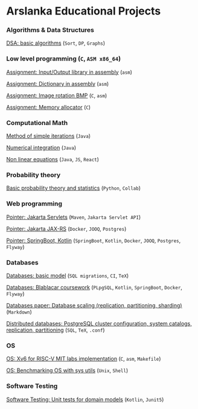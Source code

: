 # Arslanka Educational Projects

### Algorithms & Data Structures

[DSA: basic algorithms](https://github.com/Arslanka/itmo_2_course/tree/main/Algos%20%26%20DS) (`Sort`, `DP`, `Graphs`)

### Low level programming (`C`, `ASM x86_64`)

[Assignment: Input/Output library in assembly](https://github.com/Arslanka/itmo_2_course/tree/main/C%20%26%20ASM/assignment-1-io-library) (`asm`)

[Assignment: Dictionary in assembly](https://github.com/Arslanka/itmo_2_course/tree/main/C%20%26%20ASM/assignment-2-dictionary) (`asm`)

[Assignment: Image rotation BMP](https://github.com/Arslanka/itmo_2_course/tree/main/C%20%26%20ASM/assignment-3-image-rotation) (`C`, `asm`)

[Assignment: Memory allocator](https://github.com/Arslanka/itmo_2_course/tree/main/C%20%26%20ASM/assignment-4-memory-allocator) (`C`)


### Computational Math

[Method of simple iterations](https://github.com/Arslanka/itmo_2_course/tree/main/comp-math/MethodOfSimpleIterations) (`Java`)

[Numerical integration](https://github.com/Arslanka/itmo_2_course/tree/main/comp-math/NumericalIntegration) (`Java`)

[Non linear equations](https://github.com/Arslanka/itmo_2_course/tree/main/comp-math/NumericalMethodsForSolvingNonlinearEquations) (`Java`, `JS`, `React`)


### Probability theory

[Basic probability theory and statistics](https://github.com/Arslanka/itmo_2_course/tree/main/probability-theory) (`Python`, `Collab`)

### Web programming

[Pointer: Jakarta Servlets](https://github.com/Arslanka/itmo_2_course/tree/master/web-basics/WebLab2) (`Maven`, `Jakarta Servlet API`)

[Pointer: Jakarta JAX-RS](https://github.com/Arslanka/itmo_2_course/tree/master/web-basics/WebLab3) (`Docker`, `JOOQ`, `Postgres`)

[Pointer: SpringBoot, Kotlin](https://github.com/Arslanka/itmo_2_course/tree/master/web-basics/WebLab4) (`SpringBoot`, `Kotlin`, `Docker`, `JOOQ`, `Postgres`, `Flyway`)

### Databases

[Databases: basic model](https://github.com/Arslanka-Educational/db-lab-basic) (`SQL migrations`, `CI`, `TeX`)

[Databases: Blablacar coursework](https://github.com/lulalend/course_work_db) (`PLpgSQL`, `Kotlin`, `SpringBoot`, `Docker`, `Flyway`) 

[Databases paper: Database scaling (replication, partitioning, sharding)](https://github.com/Arslanka-Educational/db-scaling) (`Markdown`)

[Distributed databases: PostgreSQL cluster configuration, system catalogs, replication, partitioning](https://github.com/Arslanka-Educational/dds) (`SQL`, `TeX`, `.conf`)

### OS

[OS: Xv6 for RISC-V MIT labs implementation](https://github.com/Arslanka-Educational/os-xv6-riscv) (`C`, `asm`, `Makefile`)

[OS: Benchmarking OS with sys utils](https://github.com/Arslanka-Educational/os-benchmark/blob/main/os-benchmark.md) (`Unix`, `Shell`)

### Software Testing
[Software Testing: Unit tests for domain models](https://github.com/Arslanka-Educational/software-testing) (`Kotlin`, `Junit5`)

